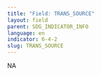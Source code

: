 ```yaml
---
title: "Field: TRANS_SOURCE"
layout: field
parent: SDG_INDICATOR_INFO
language: en
indicator: 6-4-2
slug: TRANS_SOURCE
---
```

NA